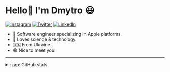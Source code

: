 # Hello👋 I'm Dmytro 😃

<p align="left">
<a href="https://www.instagram.com/dmytro__chumakov">
<img src="https://img.shields.io/badge/-Instagram-%23eb13a5" alt="Instagram" /></a> 
<a href="https://www.twitter.com/dmytro_chumakov">
<img src="https://img.shields.io/badge/-Twitter-%231DA1F2" alt="Twitter" /></a> 
<a href="https://www.linkedin.com/in/dmytro-chumakov/">
<img src="https://img.shields.io/badge/-LinkedIn-%233781da" alt="LinkedIn"/></a> 
</p>

* 📱 Software engineer specializing in Apple platforms.
* 📡 Loves science & technology.
* 🇺🇦 From Ukraine.
* 😁 Nice to meet you!

---

<details>
  <summary>:zap: GitHub stats</summary>
    <div><img alt="Dmytro's Github stats" src="https://github-readme-stats.vercel.app/api?username=dchproject&show_icons=true&count_private=true" /></div>
</details>
